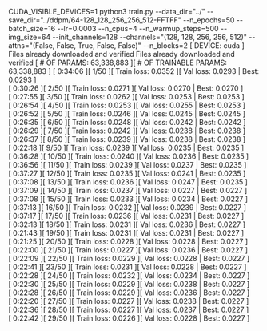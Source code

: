 CUDA_VISIBLE_DEVICES=1 python3 train.py --data_dir="../" --save_dir="../ddpm/64-128_128_256_256_512-FFTFF" --n_epochs=50 --batch_size=16 --lr=0.0003 --n_cpus=4 --n_warmup_steps=500 --img_size=64 --init_channels=128 --channels="(128, 128, 256, 256, 512)" --attns="(False, False, True, False, False)" --n_blocks=2
[ DEVICE: cuda ]
Files already downloaded and verified
Files already downloaded and verified
[ # OF PARAMS: 63,338,883 ][ # OF TRAINABLE PARAMS: 63,338,883 ]
[ 0:34:06 ][ 1/50 ][ Train loss: 0.0352 ][ Val loss: 0.0293 | Best: 0.0293 ]    
[ 0:30:26 ][ 2/50 ][ Train loss: 0.0271 ][ Val loss: 0.0270 | Best: 0.0270 ]    
[ 0:27:55 ][ 3/50 ][ Train loss: 0.0262 ][ Val loss: 0.0253 | Best: 0.0253 ]    
[ 0:26:54 ][ 4/50 ][ Train loss: 0.0253 ][ Val loss: 0.0255 | Best: 0.0253 ]    
[ 0:26:52 ][ 5/50 ][ Train loss: 0.0246 ][ Val loss: 0.0245 | Best: 0.0245 ]    
[ 0:26:35 ][ 6/50 ][ Train loss: 0.0248 ][ Val loss: 0.0242 | Best: 0.0242 ]    
[ 0:26:29 ][ 7/50 ][ Train loss: 0.0242 ][ Val loss: 0.0238 | Best: 0.0238 ]    
[ 0:26:37 ][ 8/50 ][ Train loss: 0.0239 ][ Val loss: 0.0238 | Best: 0.0238 ]    
[ 0:22:18 ][ 9/50 ][ Train loss: 0.0239 ][ Val loss: 0.0235 | Best: 0.0235 ]    
[ 0:36:28 ][ 10/50 ][ Train loss: 0.0240 ][ Val loss: 0.0236 | Best: 0.0235 ]   
[ 0:36:56 ][ 11/50 ][ Train loss: 0.0239 ][ Val loss: 0.0237 | Best: 0.0235 ]   
[ 0:37:27 ][ 12/50 ][ Train loss: 0.0235 ][ Val loss: 0.0241 | Best: 0.0235 ]   
[ 0:37:08 ][ 13/50 ][ Train loss: 0.0236 ][ Val loss: 0.0247 | Best: 0.0235 ]   
[ 0:37:09 ][ 14/50 ][ Train loss: 0.0237 ][ Val loss: 0.0227 | Best: 0.0227 ]   
[ 0:37:08 ][ 15/50 ][ Train loss: 0.0233 ][ Val loss: 0.0234 | Best: 0.0227 ]   
[ 0:37:13 ][ 16/50 ][ Train loss: 0.0232 ][ Val loss: 0.0239 | Best: 0.0227 ]   
[ 0:37:17 ][ 17/50 ][ Train loss: 0.0236 ][ Val loss: 0.0231 | Best: 0.0227 ]   
[ 0:32:13 ][ 18/50 ][ Train loss: 0.0231 ][ Val loss: 0.0236 | Best: 0.0227 ]   
[ 0:21:43 ][ 19/50 ][ Train loss: 0.0231 ][ Val loss: 0.0231 | Best: 0.0227 ]   
[ 0:21:25 ][ 20/50 ][ Train loss: 0.0228 ][ Val loss: 0.0228 | Best: 0.0227 ]   
[ 0:22:00 ][ 21/50 ][ Train loss: 0.0227 ][ Val loss: 0.0236 | Best: 0.0227 ]   
[ 0:22:09 ][ 22/50 ][ Train loss: 0.0229 ][ Val loss: 0.0228 | Best: 0.0227 ]   
[ 0:22:41 ][ 23/50 ][ Train loss: 0.0231 ][ Val loss: 0.0228 | Best: 0.0227 ]   
[ 0:22:28 ][ 24/50 ][ Train loss: 0.0232 ][ Val loss: 0.0234 | Best: 0.0227 ]   
[ 0:22:30 ][ 25/50 ][ Train loss: 0.0229 ][ Val loss: 0.0238 | Best: 0.0227 ]   
[ 0:22:28 ][ 26/50 ][ Train loss: 0.0229 ][ Val loss: 0.0236 | Best: 0.0227 ]   
[ 0:22:20 ][ 27/50 ][ Train loss: 0.0227 ][ Val loss: 0.0238 | Best: 0.0227 ]   
[ 0:22:36 ][ 28/50 ][ Train loss: 0.0227 ][ Val loss: 0.0237 | Best: 0.0227 ]   
[ 0:22:42 ][ 29/50 ][ Train loss: 0.0226 ][ Val loss: 0.0228 | Best: 0.0227 ] 